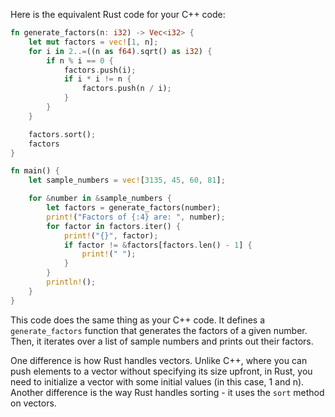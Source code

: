 Here is the equivalent Rust code for your C++ code:

```rust
fn generate_factors(n: i32) -> Vec<i32> {
    let mut factors = vec![1, n];
    for i in 2..=((n as f64).sqrt() as i32) {
        if n % i == 0 {
            factors.push(i);
            if i * i != n {
                factors.push(n / i);
            }
        }
    }

    factors.sort();
    factors
}

fn main() {
    let sample_numbers = vec![3135, 45, 60, 81];

    for &number in &sample_numbers {
        let factors = generate_factors(number);
        print!("Factors of {:4} are: ", number);
        for factor in factors.iter() {
            print!("{}", factor);
            if factor != &factors[factors.len() - 1] {
                print!(" ");
            }
        }
        println!();
    }
}
```

This code does the same thing as your C++ code. It defines a `generate_factors` function that generates the factors of a given number. Then, it iterates over a list of sample numbers and prints out their factors.

One difference is how Rust handles vectors. Unlike C++, where you can push elements to a vector without specifying its size upfront, in Rust, you need to initialize a vector with some initial values (in this case, 1 and n). Another difference is the way Rust handles sorting - it uses the `sort` method on vectors.
